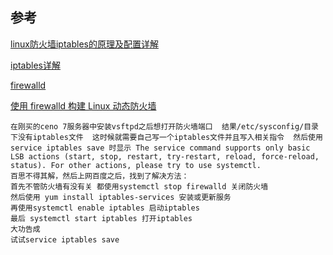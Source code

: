 

## 参考

[linux防火墙iptables的原理及配置详解](http://www.178linux.com/85281)

[iptables详解](http://www.zsythink.net/archives/1199)

[firewalld](http://www.firewalld.org/documentation/)

[使用 firewalld 构建 Linux 动态防火墙](https://www.ibm.com/developerworks/cn/linux/1507_caojh/index.html)
```
在刚买的ceno 7服务器中安装vsftpd之后想打开防火墙端口  结果/etc/sysconfig/目录下没有iptables文件  这时候就需要自己写一个iptables文件并且写入相关指令  然后使用 service iptables save 时显示 The service command supports only basic LSB actions (start, stop, restart, try-restart, reload, force-reload, status). For other actions, please try to use systemctl.
百思不得其解，然后上网百度之后，找到了解决方法：
首先不管防火墙有没有关 都使用systemctl stop firewalld 关闭防火墙
然后使用 yum install iptables-services 安装或更新服务
再使用systemctl enable iptables 启动iptables
最后 systemctl start iptables 打开iptables
大功告成
试试service iptables save
```


